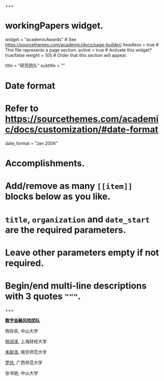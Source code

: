 +++
# workingPapers widget.
widget = "academicAwards"  # See https://sourcethemes.com/academic/docs/page-builder/
headless = true  # This file represents a page section.
active = true  # Activate this widget? true/false
weight = 105  # Order that this section will appear.

title = "研究团队"
subtitle = ""

# Date format
#   Refer to https://sourcethemes.com/academic/docs/customization/#date-format
date_format = "Jan 2006"

# Accomplishments.
#   Add/remove as many `[[item]]` blocks below as you like.
#   `title`, `organization` and `date_start` are the required parameters.
#   Leave other parameters empty if not required.
#   Begin/end multi-line descriptions with 3 quotes `"""`.

+++

**<a href="https://www.researchgate.net/lab/Digital-Financial-Risk-Lab-Cunyi-Yang" target="_blank">数字金融风险团队</a>**

杨存奕, 中山大学

<a href="https://www.researchgate.net/profile/Runze-Yang-8" target="_blank">杨润泽</a>, 上海财经大学

<a href="https://www.researchgate.net/profile/Conghao-Zhu" target="_blank">朱聪浩</a>, 南京师范大学

<a href="https://www.researchgate.net/profile/Shuo-Luo-2" target="_blank">罗烁</a>, 广西师范大学

张书驰, 中山大学


